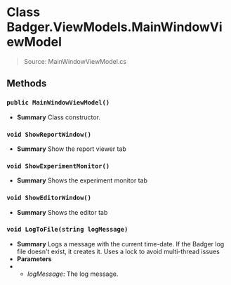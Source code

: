 # Class Badger.ViewModels.MainWindowViewModel
> Source: MainWindowViewModel.cs
## Methods
### ``public MainWindowViewModel()``
* **Summary**
  Class constructor.
### ``void ShowReportWindow()``
* **Summary**
  Show the report viewer tab
### ``void ShowExperimentMonitor()``
* **Summary**
  Shows the experiment monitor tab
### ``void ShowEditorWindow()``
* **Summary**
  Shows the editor tab
### ``void LogToFile(string logMessage)``
* **Summary**
  Logs a message with the current time-date. If the Badger log file doesn't exist, it creates it. Uses a lock to avoid multi-thread issues
* **Parameters**
* * _logMessage_: The log message.
